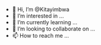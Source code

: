 - 👋 Hi, I’m @Kitayimbwa
- 👀 I’m interested in ...
- 🌱 I’m currently learning ...
- 💞️ I’m looking to collaborate on ...
- 📫 How to reach me ...

<!---
Kitayimbwa/Kitayimbwa is a ✨ special ✨ repository because its `README.md` (this file) appears on your GitHub profile.
You can click the Preview link to take a look at your changes.
--->
